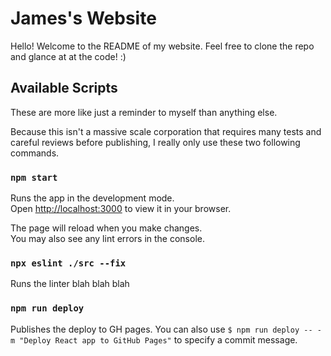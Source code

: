 # James's Website

Hello! Welcome to the README of my website. Feel free to clone the repo and glance at at the code! :)

## Available Scripts

These are more like just a reminder to myself than anything else.

Because this isn't a massive scale corporation that requires many tests and careful reviews before publishing, I really only use these two following commands.

### `npm start`

Runs the app in the development mode.\
Open [http://localhost:3000](http://localhost:3000) to view it in your browser.

The page will reload when you make changes.\
You may also see any lint errors in the console.

### `npx eslint ./src --fix`

Runs the linter blah blah blah

### `npm run deploy`

Publishes the deploy to GH pages. You can also use `$ npm run deploy -- -m "Deploy React app to GitHub Pages"` to specify a commit message.
